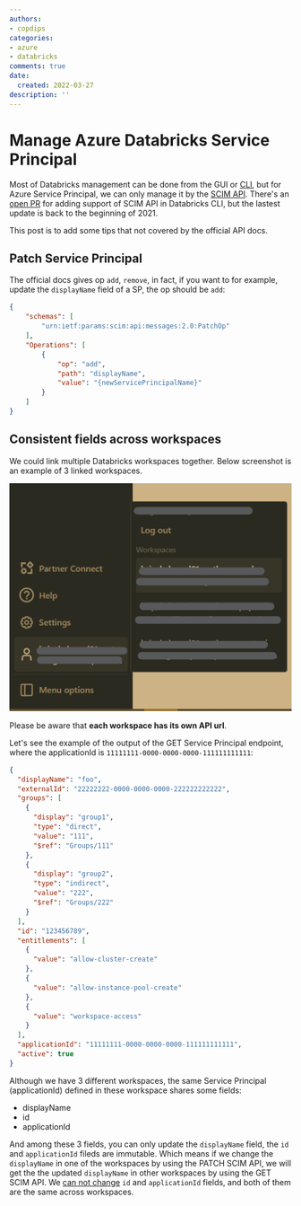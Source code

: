 ```yaml
---
authors:
- copdips
categories:
- azure
- databricks
comments: true
date:
  created: 2022-03-27
description: ''
---
```


# Manage Azure Databricks Service Principal

Most of Databricks management can be done from the GUI or [CLI](https://docs.databricks.com/dev-tools/cli/index.html), but for Azure Service Principal, we can only manage it by the [SCIM API](https://docs.databricks.com/dev-tools/api/latest/scim/scim-sp.html). There's an [open PR](https://github.com/databricks/databricks-cli/pull/311) for adding support of SCIM API in Databricks CLI, but the lastest update is back to the beginning of 2021.

This post is to add some tips that not covered by the official API docs.

<!-- more -->

## Patch Service Principal

The official docs gives op `add`, `remove`, in fact, if you want to for example, update the `displayName` field of a SP, the op should be `add`:

```json
{
    "schemas": [
        "urn:ietf:params:scim:api:messages:2.0:PatchOp"
    ],
    "Operations": [
        {
            "op": "add",
            "path": "displayName",
            "value": "{newServicePrincipalName}"
        }
    ]
}
```

## Consistent fields across workspaces

We could link multiple Databricks workspaces together. Below screenshot is an example of 3 linked workspaces.

![azure-databricks-multiple-workspaces](../../assets/blog_images/2022-03-27-manage-azure-databricks-service-principal/azure-databricks-multiple-workspaces.png)

Please be aware that **each workspace has its own API url**.

Let's see the example of the output of the GET Service Principal endpoint, where the applicationId is `11111111-0000-0000-0000-111111111111`:

```json
{
  "displayName": "foo",
  "externalId": "22222222-0000-0000-0000-222222222222",
  "groups": [
    {
      "display": "group1",
      "type": "direct",
      "value": "111",
      "$ref": "Groups/111"
    },
    {
      "display": "group2",
      "type": "indirect",
      "value": "222",
      "$ref": "Groups/222"
    }
  ],
  "id": "123456789",
  "entitlements": [
    {
      "value": "allow-cluster-create"
    },
    {
      "value": "allow-instance-pool-create"
    },
    {
      "value": "workspace-access"
    }
  ],
  "applicationId": "11111111-0000-0000-0000-111111111111",
  "active": true
}
```

Although we have 3 different workspaces, the same Service Principal (applicationId) defined in these workspace shares some fields:

- displayName
- id
- applicationId

And among these 3 fields, you can only update the `displayName` field, the `id` and `applicationId` fileds are immutable. Which means if we change the `displayName` in one of the workspaces by using the PATCH SCIM API, we will get the the updated `displayName` in other workspaces by using the GET SCIM API. We [can not change](https://docs.databricks.com/dev-tools/api/latest/scim/scim-sp.html#update-service-principal-by-id-patch) `id` and `applicationId` fields, and both of them are the same across workspaces.
